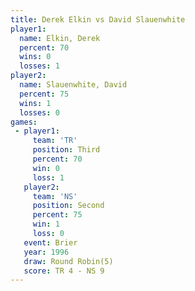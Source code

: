 ```yaml
---
title: Derek Elkin vs David Slauenwhite
player1:                  
  name: Elkin, Derek      
  percent: 70             
  wins: 0                 
  losses: 1               
player2:                  
  name: Slauenwhite, David
  percent: 75             
  wins: 1                 
  losses: 0               
games:
 - player1:         
     team: 'TR'     
     position: Third
     percent: 70    
     win: 0         
     loss: 1        
   player2:          
     team: 'NS'      
     position: Second
     percent: 75     
     win: 1          
     loss: 0         
   event: Brier        
   year: 1996          
   draw: Round Robin(5)
   score: TR 4 - NS 9  
---
```

